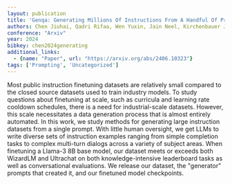 ```yaml
---
layout: publication
title: 'Genqa: Generating Millions Of Instructions From A Handful Of Prompts'
authors: Chen Jiuhai, Qadri Rifaa, Wen Yuxin, Jain Neel, Kirchenbauer John, Zhou Tianyi, Goldstein Tom
conference: "Arxiv"
year: 2024
bibkey: chen2024generating
additional_links:
  - {name: "Paper", url: "https://arxiv.org/abs/2406.10323"}
tags: ['Prompting', 'Uncategorized']
---
```

Most public instruction finetuning datasets are relatively small compared to
the closed source datasets used to train industry models. To study questions
about finetuning at scale, such as curricula and learning rate cooldown
schedules, there is a need for industrial-scale datasets. However, this scale
necessitates a data generation process that is almost entirely automated. In
this work, we study methods for generating large instruction datasets from a
single prompt. With little human oversight, we get LLMs to write diverse sets
of instruction examples ranging from simple completion tasks to complex
multi-turn dialogs across a variety of subject areas. When finetuning a Llama-3
8B base model, our dataset meets or exceeds both WizardLM and Ultrachat on both
knowledge-intensive leaderboard tasks as well as conversational evaluations. We
release our dataset, the "generator" prompts that created it, and our finetuned
model checkpoints.

